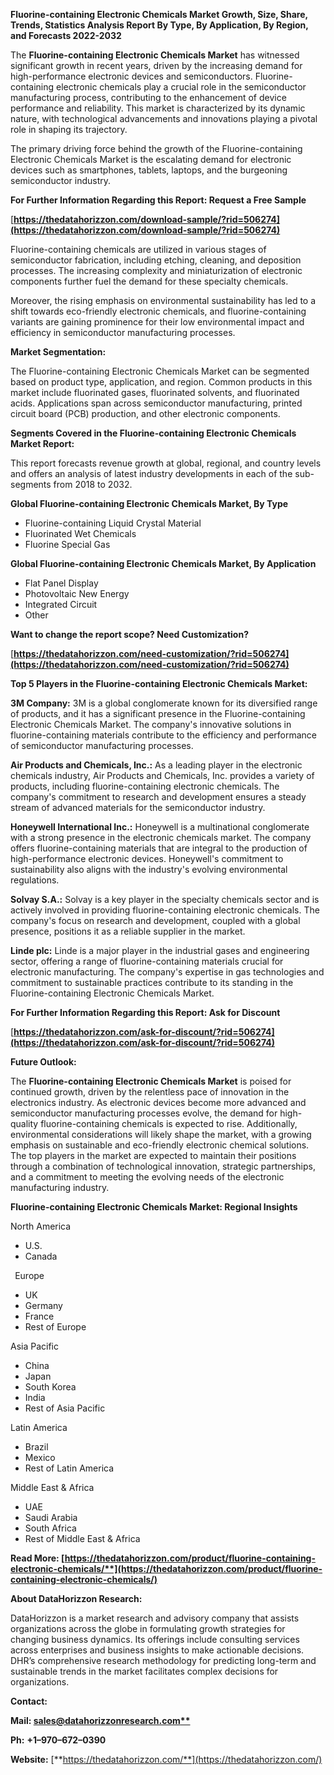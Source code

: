 ﻿**Fluorine-containing Electronic Chemicals  Market Growth, Size, Share, Trends, Statistics Analysis Report By Type, By Application, By Region, and Forecasts 2022-2032**

The **Fluorine-containing Electronic Chemicals Market** has witnessed significant growth in recent years, driven by the increasing demand for high-performance electronic devices and semiconductors. Fluorine-containing electronic chemicals play a crucial role in the semiconductor manufacturing process, contributing to the enhancement of device performance and reliability. This market is characterized by its dynamic nature, with technological advancements and innovations playing a pivotal role in shaping its trajectory.

The primary driving force behind the growth of the Fluorine-containing Electronic Chemicals Market is the escalating demand for electronic devices such as smartphones, tablets, laptops, and the burgeoning semiconductor industry. 

**For Further Information Regarding this Report: Request a Free Sample**	

[**https://thedatahorizzon.com/download-sample/?rid=506274](https://thedatahorizzon.com/download-sample/?rid=506274)** 

Fluorine-containing chemicals are utilized in various stages of semiconductor fabrication, including etching, cleaning, and deposition processes. The increasing complexity and miniaturization of electronic components further fuel the demand for these specialty chemicals.

Moreover, the rising emphasis on environmental sustainability has led to a shift towards eco-friendly electronic chemicals, and fluorine-containing variants are gaining prominence for their low environmental impact and efficiency in semiconductor manufacturing processes.

**Market Segmentation:**

The Fluorine-containing Electronic Chemicals Market can be segmented based on product type, application, and region. Common products in this market include fluorinated gases, fluorinated solvents, and fluorinated acids. Applications span across semiconductor manufacturing, printed circuit board (PCB) production, and other electronic components.

**Segments Covered in the Fluorine-containing Electronic Chemicals Market Report:**

This report forecasts revenue growth at global, regional, and country levels and offers an analysis of latest industry developments in each of the sub-segments from 2018 to 2032.

**Global Fluorine-containing Electronic Chemicals Market, By Type**

- Fluorine-containing Liquid Crystal Material
- Fluorinated Wet Chemicals
- Fluorine Special Gas

**Global Fluorine-containing Electronic Chemicals Market, By Application**

- Flat Panel Display
- Photovoltaic New Energy
- Integrated Circuit
- Other

**Want to change the report scope? Need Customization?**

[**https://thedatahorizzon.com/need-customization/?rid=506274](https://thedatahorizzon.com/need-customization/?rid=506274)** 

**Top 5 Players in the Fluorine-containing Electronic Chemicals Market:**

**3M Company:** 3M is a global conglomerate known for its diversified range of products, and it has a significant presence in the Fluorine-containing Electronic Chemicals Market. The company's innovative solutions in fluorine-containing materials contribute to the efficiency and performance of semiconductor manufacturing processes.

**Air Products and Chemicals, Inc.:** As a leading player in the electronic chemicals industry, Air Products and Chemicals, Inc. provides a variety of products, including fluorine-containing electronic chemicals. The company's commitment to research and development ensures a steady stream of advanced materials for the semiconductor industry.

**Honeywell International Inc.:** Honeywell is a multinational conglomerate with a strong presence in the electronic chemicals market. The company offers fluorine-containing materials that are integral to the production of high-performance electronic devices. Honeywell's commitment to sustainability also aligns with the industry's evolving environmental regulations.

**Solvay S.A.:** Solvay is a key player in the specialty chemicals sector and is actively involved in providing fluorine-containing electronic chemicals. The company's focus on research and development, coupled with a global presence, positions it as a reliable supplier in the market.

**Linde plc:** Linde is a major player in the industrial gases and engineering sector, offering a range of fluorine-containing materials crucial for electronic manufacturing. The company's expertise in gas technologies and commitment to sustainable practices contribute to its standing in the Fluorine-containing Electronic Chemicals Market. 

**For Further Information Regarding this Report: Ask for Discount**	

[**https://thedatahorizzon.com/ask-for-discount/?rid=506274](https://thedatahorizzon.com/ask-for-discount/?rid=506274)** 

**Future Outlook:**

The **Fluorine-containing Electronic Chemicals Market** is poised for continued growth, driven by the relentless pace of innovation in the electronics industry. As electronic devices become more advanced and semiconductor manufacturing processes evolve, the demand for high-quality fluorine-containing chemicals is expected to rise. Additionally, environmental considerations will likely shape the market, with a growing emphasis on sustainable and eco-friendly electronic chemical solutions. The top players in the market are expected to maintain their positions through a combination of technological innovation, strategic partnerships, and a commitment to meeting the evolving needs of the electronic manufacturing industry.

**Fluorine-containing Electronic Chemicals Market: Regional Insights**

North America

- U.S.
- Canada

` `Europe

- UK
- Germany
- France
- Rest of Europe

Asia Pacific

- China
- Japan
- South Korea
- India
- Rest of Asia Pacific

Latin America

- Brazil
- Mexico
- Rest of Latin America

Middle East & Africa

- UAE
- Saudi Arabia
- South Africa
- Rest of Middle East & Africa

**Read More: [https://thedatahorizzon.com/product/fluorine-containing-electronic-chemicals/**](https://thedatahorizzon.com/product/fluorine-containing-electronic-chemicals/)** 

**About DataHorizzon Research:**

DataHorizzon is a market research and advisory company that assists organizations across the globe in formulating growth strategies for changing business dynamics. Its offerings include consulting services across enterprises and business insights to make actionable decisions. DHR’s comprehensive research methodology for predicting long-term and sustainable trends in the market facilitates complex decisions for organizations.

**Contact:**

**Mail: [sales@datahorizzonresearch.com**](mailto:sales@datahorizzonresearch.com)**

**Ph:** **+1–970–672–0390**

**Website:** [**https://thedatahorizzon.com/**](https://thedatahorizzon.com/)


